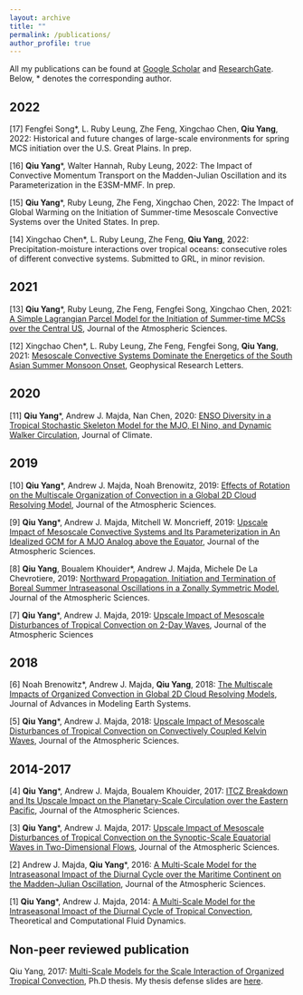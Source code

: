 ```yaml
---
layout: archive
title: ""
permalink: /publications/
author_profile: true
---
```

All my publications can be found at [Google Scholar](https://scholar.google.com/citations?hl=en&user=MzMRC04AAAAJ) and [ResearchGate](https://www.researchgate.net/profile/Qiu_Yang4). Below, * denotes the corresponding author.

2022
-
[17] Fengfei Song*, L. Ruby Leung, Zhe Feng, Xingchao Chen, **Qiu Yang**, 2022: Historical and future changes of large-scale environments for spring MCS initiation over the U.S. Great Plains. In prep. 

[16] **Qiu Yang***, Walter Hannah, Ruby Leung, 2022: The Impact of Convective Momentum Transport on the Madden-Julian Oscillation and its Parameterization in the E3SM-MMF. In prep. 

[15] **Qiu Yang***, Ruby Leung, Zhe Feng, Xingchao Chen, 2022: The Impact of Global Warming on the Initiation of Summer-time Mesoscale Convective Systems over the United States. In prep. 

[14] Xingchao Chen*, L. Ruby Leung, Zhe Feng, **Qiu Yang**, 2022: Precipitation-moisture interactions over tropical oceans: consecutive roles of different convective systems. Submitted to GRL, in minor revision. 

2021
-
[13] **Qiu Yang***, Ruby Leung, Zhe Feng, Fengfei Song, Xingchao Chen, 2021: [A Simple Lagrangian Parcel Model for the Initiation of Summer-time MCSs over the Central US](https://journals.ametsoc.org/view/journals/atsc/aop/JAS-D-21-0136.1/JAS-D-21-0136.1.xml), Journal of the Atmospheric Sciences.

[12] Xingchao Chen*, L. Ruby Leung, Zhe Feng, Fengfei Song, **Qiu Yang**, 2021: [Mesoscale Convective Systems Dominate the Energetics of the South Asian Summer Monsoon Onset](https://agupubs.onlinelibrary.wiley.com/doi/10.1029/2021GL094873), Geophysical Research Letters. 

2020
-
[11] **Qiu Yang***, Andrew J. Majda, Nan Chen, 2020: [ENSO Diversity in a Tropical Stochastic Skeleton Model for the MJO, El Nino, and Dynamic Walker Circulation](https://journals.ametsoc.org/view/journals/clim/aop/JCLI-D-20-0447.1/JCLI-D-20-0447.1.xml), Journal of Climate.

2019
-
[10] **Qiu Yang***, Andrew J. Majda, Noah Brenowitz, 2019: [Effects of Rotation on the Multiscale Organization of Convection in a Global 2D Cloud Resolving Model](https://journals.ametsoc.org/jas/article/76/11/3669/343674/Effects-of-Rotation-on-the-Multiscale-Organization), Journal of the Atmospheric Sciences.

[9] **Qiu Yang***, Andrew J. Majda, Mitchell W. Moncrieff, 2019: [Upscale Impact of Mesoscale Convective Systems and Its Parameterization in An Idealized GCM for A MJO Analog above the Equator](https://journals.ametsoc.org/jas/article/76/3/865/107160/Upscale-Impact-of-Mesoscale-Convective-Systems-and), Journal of the Atmospheric Sciences.

[8] **Qiu Yang**, Boualem Khouider*, Andrew J. Majda, Michele De La Chevrotiere, 2019: [Northward Propagation, Initiation and Termination of Boreal Summer Intraseasonal Oscillations in a Zonally Symmetric Model](https://journals.ametsoc.org/jas/article/76/2/639/40339/Northward-Propagation-Initiation-and-Termination), Journal of the Atmospheric Sciences.

[7] **Qiu Yang***, Andrew J. Majda, 2019: [Upscale Impact of Mesoscale Disturbances of Tropical Convection on 2-Day Waves](https://journals.ametsoc.org/jas/article/76/1/171/107316/Upscale-Impact-of-Mesoscale-Disturbances-of), Journal of the Atmospheric Sciences

2018
-
[6] Noah Brenowitz*, Andrew J. Majda, **Qiu Yang**, 2018: [The Multiscale Impacts of Organized Convection in Global 2D Cloud Resolving Models](https://agupubs.onlinelibrary.wiley.com/doi/full/10.1029/2018MS001335), Journal of Advances in Modeling Earth Systems.

[5] **Qiu Yang***, Andrew J. Majda, 2018: [Upscale Impact of Mesoscale Disturbances of Tropical Convection on Convectively Coupled Kelvin Waves](https://journals.ametsoc.org/jas/article/75/1/85/99497/Upscale-Impact-of-Mesoscale-Disturbances-of), Journal of the Atmospheric Sciences.

2014-2017
-
[4] **Qiu Yang***, Andrew J. Majda, Boualem Khouider, 2017: [ITCZ Breakdown and Its Upscale Impact on the Planetary-Scale Circulation over the Eastern Pacific](https://journals.ametsoc.org/jas/article/74/12/4023/68982/ITCZ-Breakdown-and-Its-Upscale-Impact-on-the), Journal of the Atmospheric Sciences.

[3] **Qiu Yang***, Andrew J. Majda, 2017: [Upscale Impact of Mesoscale Disturbances of Tropical Convection on the Synoptic-Scale Equatorial Waves in Two-Dimensional Flows](https://journals.ametsoc.org/jas/article/74/9/3099/28261/Upscale-Impact-of-Mesoscale-Disturbances-of), Journal of the Atmospheric Sciences.

[2] Andrew J. Majda, **Qiu Yang***, 2016: [A Multi-Scale Model for the Intraseasonal Impact of the Diurnal Cycle over the Maritime Continent on the Madden-Julian Oscillation](https://journals.ametsoc.org/jas/article/73/2/579/27828/A-Multiscale-Model-for-the-Intraseasonal-Impact-of), Journal of the Atmospheric Sciences.

[1] **Qiu Yang***, Andrew J. Majda, 2014: [A Multi-Scale Model for the Intraseasonal Impact of the Diurnal Cycle of Tropical Convection](https://link.springer.com/article/10.1007/s00162-014-0336-3), Theoretical and Computational Fluid Dynamics.

Non-peer reviewed publication
-
Qiu Yang, 2017: [Multi-Scale Models for the Scale Interaction of Organized Tropical Convection](https://qiuyang50.github.io/files/thesis.pdf), Ph.D thesis. My thesis defense slides are [here](https://qiuyang50.github.io/files/QiuYang_Thesis.pdf).

<!--
{% if author.googlescholar %}
  You can also find my articles on <u><a href="{{author.googlescholar}}">my Google Scholar profile</a>.</u>
{% endif %}

{% include base_path %}

{% for post in site.publications reversed %}
  {% include archive-single.html %}
{% endfor %}
-->
